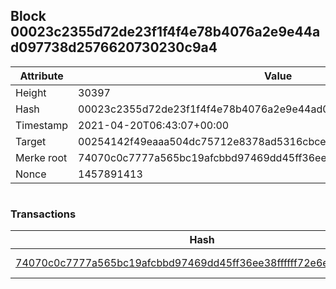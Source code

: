 ## Block 00023c2355d72de23f1f4f4e78b4076a2e9e44ad097738d2576620730230c9a4

Attribute | Value
--- | ---
Height | 30397
Hash | 00023c2355d72de23f1f4f4e78b4076a2e9e44ad097738d2576620730230c9a4
Timestamp | 2021-04-20T06:43:07+00:00
Target | 00254142f49eaaa504dc75712e8378ad5316cbcead634704b3734b6271167cc4
Merke root | 74070c0c7777a565bc19afcbbd97469dd45ff36ee38ffffff72e6ebfc00639b1
Nonce | 1457891413

```

```

### Transactions

Hash | Amount
--- | ---
[74070c0c7777a565bc19afcbbd97469dd45ff36ee38ffffff72e6ebfc00639b1](74070c0c7777a565bc19afcbbd97469dd45ff36ee38ffffff72e6ebfc00639b1.md) | 10.00000000 SKEPTI 
